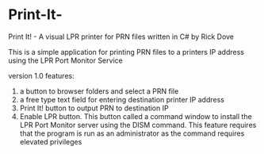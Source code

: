 # Print-It-
Print It! - A visual LPR printer for PRN files written in C# by Rick Dove

This is a simple application for printing PRN files to a printers IP address using the LPR Port Monitor Service

version 1.0 features:

1) a button to browser folders and select a PRN file
2) a free type text field for entering destination printer IP address
3) Print It! button to output PRN to destination IP
4) Enable LPR button. This button called a command window to install the LPR Port Monitor server using the DISM command. 
   This feature requires that the program is run as an administrator as the command requires elevated privileges 
